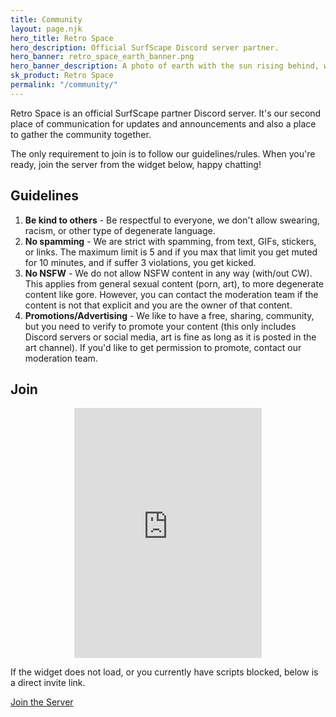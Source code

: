 ```yaml
---
title: Community
layout: page.njk
hero_title: Retro Space
hero_description: Official SurfScape Discord server partner.
hero_banner: retro_space_earth_banner.png
hero_banner_description: A photo of earth with the sun rising behind, with Y2K style letters saying RS as an acronym for Retro Space.
sk_product: Retro Space
permalink: "/community/"
---
```


Retro Space is an official SurfScape partner Discord server. It's our second place of communication for updates and announcements and also a place to gather the community together.

The only requirement to join is to follow our guidelines/rules. When you're ready, join the server from the widget below, happy chatting!

## Guidelines

1. **Be kind to others** - Be respectful to everyone, we don't allow swearing, racism, or other type of degenerate language.
2. **No spamming** - We are strict with spamming, from text, GIFs, stickers, or links. The maximum limit is 5 and if you max that limit you get muted for 10 minutes, and if suffer 3 violations, you get kicked.
3. **No NSFW** - We do not allow NSFW content in any way (with/out CW). This applies from general sexual content (porn, art), to more degenerate content like gore. However, you can contact the moderation team if the content is not that explicit and you are the owner of that content.
4. **Promotions/Advertising** - We like to have a free, sharing, community, but you need to verify to promote your content (this only includes Discord servers or social media, art is fine as long as it is posted in the art channel). If you'd like to get permission to promote, contact our moderation team.

## Join

<div style="display:flex;justify-content:center;">
<iframe src="https://discord.com/widget?id=891329789238063104&theme=dark"  height="400" allowtransparency="true" frameborder="0" sandbox="allow-popups allow-popups-to-escape-sandbox allow-same-origin allow-scripts"></iframe>
</div>

If the widget does not load, or you currently have scripts blocked, below is a direct invite link.

<a href="https://discord.gg/6ekzg4m4tc" class="sk-button sk-button__primary" style="margin:0 auto">Join the Server</a>
